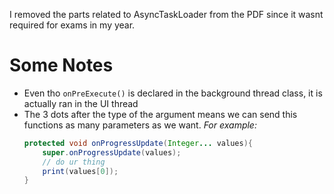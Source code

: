 I removed the parts related to AsyncTaskLoader from the PDF since it wasnt required for exams in my year.

# Some Notes
- Even tho `onPreExecute()` is declared in the background thread class, it is actually ran in the UI thread
- The 3 dots after the type of the argument means we can send this functions as many parameters as we want. 
  _For example:_
	```java
	protected void onProgressUpdate(Integer... values){
		super.onProgressUpdate(values);
		// do ur thing
		print(values[0]);
	}
	```
